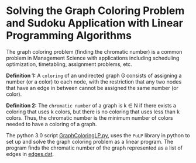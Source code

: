 # Solving the Graph Coloring Problem and Sudoku Application with Linear Programming Algorithms
  
  The graph coloring problem (finding the chromatic number) is a common problem in Management Science with applications including scheduling optimization, timetabling, assignment problems, etc. 
  
__Definition 1:__ A `coloring` of an undirected graph G consists of assigning a number (or a color) to each node, with the restriction that any two nodes that have an edge in between cannot be assigned the same number (or color).

__Definition 2:__ The `chromatic number` of a graph is k ∈ N if there exists a coloring that uses k colors, but there is no coloring that uses less than k colors. Thus, the chromatic number is the minimum number of colors needed to have a coloring of a graph.

The python 3.0 script [GraphColoringLP.py](https://github.com/tpawelski/graph-coloring-lp/blob/master/GraphColoringLP.py), uses the `PuLP` library in python to set up and solve the graph coloring problem as a linear program. The program finds the chromatic number of the graph represented as a list of edges in [edges.dat](https://github.com/tpawelski/graph-coloring-lp/blob/master/edges.dat).
